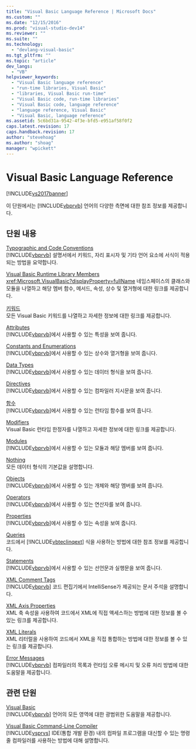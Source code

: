```yaml
---
title: "Visual Basic Language Reference | Microsoft Docs"
ms.custom: ""
ms.date: "12/15/2016"
ms.prod: "visual-studio-dev14"
ms.reviewer: ""
ms.suite: ""
ms.technology: 
  - "devlang-visual-basic"
ms.tgt_pltfrm: ""
ms.topic: "article"
dev_langs: 
  - "VB"
helpviewer_keywords: 
  - "Visual Basic language reference"
  - "run-time libraries, Visual Basic"
  - "libraries, Visual Basic run-time"
  - "Visual Basic code, run-time libraries"
  - "Visual Basic code, language reference"
  - "language reference, Visual Basic"
  - "Visual Basic, language reference"
ms.assetid: 5c6bd31a-9542-4f3e-bfd5-e951af58f0f2
caps.latest.revision: 17
caps.handback.revision: 17
author: "stevehoag"
ms.author: "shoag"
manager: "wpickett"
---
```

# Visual Basic Language Reference
[!INCLUDE[vs2017banner](../../csharp/includes/vs2017banner.md)]

이 단원에서는 [!INCLUDE[vbprvb](../../csharp/programming-guide/concepts/linq/includes/vbprvb_md.md)] 언어의 다양한 측면에 대한 참조 정보를 제공합니다.  
  
## 단원 내용  
 [Typographic and Code Conventions](../../visual-basic/language-reference/typographic-and-code-conventions.md)  
 [!INCLUDE[vbprvb](../../csharp/programming-guide/concepts/linq/includes/vbprvb_md.md)] 설명서에서 키워드, 자리 표시자 및 기타 언어 요소에 서식이 적용되는 방법을 요약합니다.  
  
 [Visual Basic Runtime Library Members](../../visual-basic/language-reference/runtime-library-members.md)  
 <xref:Microsoft.VisualBasic?displayProperty=fullName> 네임스페이스의 클래스와 모듈을 나열하고 해당 멤버 함수, 메서드, 속성, 상수 및 열거형에 대한 링크를 제공합니다.  
  
 [키워드](../../visual-basic/language-reference/keywords/index.md)  
 모든 Visual Basic 키워드를 나열하고 자세한 정보에 대한 링크를 제공합니다.  
  
 [Attributes](../../visual-basic/language-reference/attributes.md)  
 [!INCLUDE[vbprvb](../../csharp/programming-guide/concepts/linq/includes/vbprvb_md.md)]에서 사용할 수 있는 특성을 보여 줍니다.  
  
 [Constants and Enumerations](../../visual-basic/language-reference/constants-and-enumerations.md)  
 [!INCLUDE[vbprvb](../../csharp/programming-guide/concepts/linq/includes/vbprvb_md.md)]에서 사용할 수 있는 상수와 열거형을 보여 줍니다.  
  
 [Data Types](../../visual-basic/language-reference/data-types/data-type-summary.md)  
 [!INCLUDE[vbprvb](../../csharp/programming-guide/concepts/linq/includes/vbprvb_md.md)]에서 사용할 수 있는 데이터 형식을 보여 줍니다.  
  
 [Directives](../../visual-basic/language-reference/directives/directives.md)  
 [!INCLUDE[vbprvb](../../csharp/programming-guide/concepts/linq/includes/vbprvb_md.md)]에서 사용할 수 있는 컴파일러 지시문을 보여 줍니다.  
  
 [함수](../../visual-basic/language-reference/functions/index.md)  
 [!INCLUDE[vbprvb](../../csharp/programming-guide/concepts/linq/includes/vbprvb_md.md)]에서 사용할 수 있는 런타임 함수를 보여 줍니다.  
  
 [Modifiers](../../visual-basic/language-reference/modifiers/index.md)  
 Visual Basic 런타임 한정자를 나열하고 자세한 정보에 대한 링크를 제공합니다.  
  
 [Modules](../../visual-basic/language-reference/modules.md)  
 [!INCLUDE[vbprvb](../../csharp/programming-guide/concepts/linq/includes/vbprvb_md.md)]에서 사용할 수 있는 모듈과 해당 멤버를 보여 줍니다.  
  
 [Nothing](../../visual-basic/language-reference/nothing.md)  
 모든 데이터 형식의 기본값을 설명합니다.  
  
 [Objects](../../visual-basic/language-reference/objects/index.md)  
 [!INCLUDE[vbprvb](../../csharp/programming-guide/concepts/linq/includes/vbprvb_md.md)]에서 사용할 수 있는 개체와 해당 멤버를 보여 줍니다.  
  
 [Operators](../../visual-basic/language-reference/operators/index.md)  
 [!INCLUDE[vbprvb](../../csharp/programming-guide/concepts/linq/includes/vbprvb_md.md)]에서 사용할 수 있는 연산자를 보여 줍니다.  
  
 [Properties](../../visual-basic/language-reference/properties.md)  
 [!INCLUDE[vbprvb](../../csharp/programming-guide/concepts/linq/includes/vbprvb_md.md)]에서 사용할 수 있는 속성을 보여 줍니다.  
  
 [Queries](../../visual-basic/language-reference/queries/queries.md)  
 코드에서 [!INCLUDE[vbteclinqext](../../csharp/getting-started/includes/vbteclinqext_md.md)] 식을 사용하는 방법에 대한 참조 정보를 제공합니다.  
  
 [Statements](../../visual-basic/language-reference/statements/index.md)  
 [!INCLUDE[vbprvb](../../csharp/programming-guide/concepts/linq/includes/vbprvb_md.md)]에서 사용할 수 있는 선언문과 실행문을 보여 줍니다.  
  
 [XML Comment Tags](../../visual-basic/language-reference/xmldoc/recommended-xml-tags-for-documentation-comments.md)  
 [!INCLUDE[vbprvb](../../csharp/programming-guide/concepts/linq/includes/vbprvb_md.md)] 코드 편집기에서 IntelliSense가 제공되는 문서 주석을 설명합니다.  
  
 [XML Axis Properties](../../visual-basic/language-reference/xml-axis/xml-axis-properties.md)  
 XML 축 속성을 사용하여 코드에서 XML에 직접 액세스하는 방법에 대한 정보를 볼 수 있는 링크를 제공합니다.  
  
 [XML Literals](../../visual-basic/language-reference/xml-literals/index.md)  
 XML 리터럴을 사용하여 코드에서 XML을 직접 통합하는 방법에 대한 정보를 볼 수 있는 링크를 제공합니다.  
  
 [Error Messages](../../visual-basic/language-reference/error-messages/index.md)  
 [!INCLUDE[vbprvb](../../csharp/programming-guide/concepts/linq/includes/vbprvb_md.md)] 컴파일러의 목록과 런타임 오류 메시지 및 오류 처리 방법에 대한 도움말을 제공합니다.  
  
## 관련 단원  
 [Visual Basic](../../visual-basic/index.md)  
 [!INCLUDE[vbprvb](../../csharp/programming-guide/concepts/linq/includes/vbprvb_md.md)] 언어의 모든 영역에 대한 광범위한 도움말을 제공합니다.  
  
 [Visual Basic Command\-Line Compiler](../../visual-basic/reference/command-line-compiler/index.md)  
 [!INCLUDE[vsprvs](../../csharp/includes/vsprvs_md.md)] IDE\(통합 개발 환경\) 내의 컴파일 프로그램을 대신할 수 있는 명령줄 컴파일러를 사용하는 방법에 대해 설명합니다.